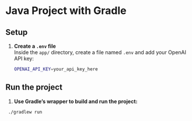 # Java Project with Gradle

## Setup

1. **Create a `.env` file**  
   Inside the `app/` directory, create a file named `.env` and add your OpenAI API key:

   ```bash
   OPENAI_API_KEY=your_api_key_here
   ```

## Run the project

1. **Use Gradle’s wrapper to build and run the project:**

```bash
 ./gradlew run
 ```
